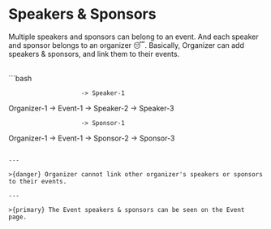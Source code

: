 # Speakers & Sponsors

Multiple speakers and sponsors can belong to an event. And each speaker and sponsor belongs to an organizer 😴. Basically, Organizer can add speakers & sponsors, and link them to their events.  

<br>
```bash

                        -> Speaker-1
Organizer-1 -> Event-1  -> Speaker-2
                        -> Speaker-3


                        -> Sponsor-1
Organizer-1 -> Event-1  -> Sponsor-2
                        -> Sponsor-3


```

---

>{danger} Organizer cannot link other organizer's speakers or sponsors to their events.

---

>{primary} The Event speakers & sponsors can be seen on the Event page.